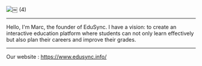 ![￼ (4)](https://github.com/user-attachments/assets/13263439-8a1f-42d4-8c77-c3ca1bba585b)
***
Hello, I'm Marc, the founder of EduSync. I have a vision: to create an interactive education platform where students can not only learn effectively but also plan their careers and improve their grades.
***
Our website : https://www.edusync.info/
